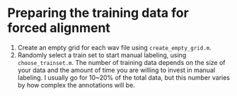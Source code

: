 # Preparing the training data for forced alignment

1. Create an empty grid for each wav file using `create_empty_grid.m`.
2. Randomly select a train set to start manual labeling, using `choose_trainset.m`. The number of training data depends on the size of your data and the amount of time you are willing to invest in manual labeling. I usually go for 10~20% of the total data, but this number varies by how complex the annotations will be. 
